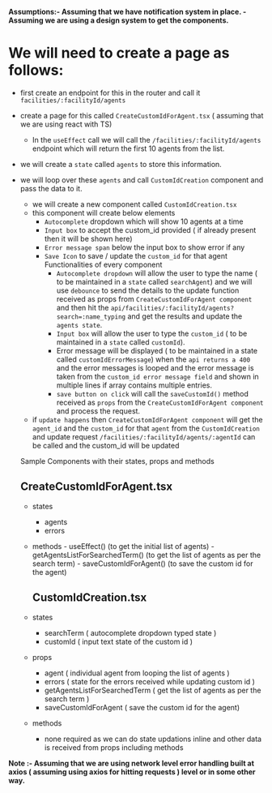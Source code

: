 **Assumptions:- Assuming that we have notification system in place. - Assuming we are using a design system to get the components.**

# We will need to create a page as follows:

- first create an endpoint for this in the router and call it `facilities/:facilityId/agents`
- create a page for this called `CreateCustomIdForAgent.tsx` ( assuming that we are using react with TS)

  - In the `useEffect` call we will call the `/facilities/:facilityId/agents` endpoint which will return the first 10 agents from the list.

- we will create a `state` called `agents` to store this information.
- we will loop over these `agents` and call `CustomIdCreation` component and pass the data to it.

  - we will create a new component called `CustomIdCreation.tsx`
  - this component will create below elements
    - `Autocomplete` dropdown which will show 10 agents at a time
    - `Input box` to accept the custom_id provided ( if already present then it will be shown here)
    - `Error message span` below the input box to show error if any
    - `Save Icon` to save / update the `custom_id` for that agent
      Functionalities of every component
      - `Autocomplete dropdown` will allow the user to type the name ( to be maintained in a `state` called `searchAgent`) and we will use `debounce` to send the details to the update function received as props from `CreateCustomIdForAgent component` and then hit the `api/facilities/:facilityId/agents?search=:name_typing` and get the results and update the `agents state`.
      - `Input box` will allow the user to type the `custom_id` ( to be maintained in a `state` called `customId`).
      - Error message will be displayed ( to be maintained in a state called `customIdErrorMessage`) when the `api returns a 400` and the error messages is looped and the error message is taken from the `custom_id error message field` and shown in multiple lines if array contains multiple entries.
      - `save button on click` will call the `saveCustomId()` method received as `props` from the `CreateCustomIdForAgent component` and process the request.
  - if `update happens` then `CreateCustomIdForAgent component` will get the `agent_id` and the `custom_id` for that `agent` from the `CustomIdCreation` and update request `/facilities/:facilityId/agents/:agentId` can be called and the custom_id will be updated

  Sample Components with their states, props and methods

  ## CreateCustomIdForAgent.tsx

  - states
    - agents
    - errors
  - methods - useEffect() (to get the initial list of agents) - getAgentsListForSearchedTerm() (to get the list of agents as per the search term) - saveCustomIdForAgent() (to save the custom id for the agent)

    ## CustomIdCreation.tsx

  - states
    - searchTerm ( autocomplete dropdown typed state )
    - customId ( input text state of the custom id )
  - props
    - agent ( individual agent from looping the list of agents )
    - errors ( state for the errors received while updating custom id )
    - getAgentsListForSearchedTerm ( get the list of agents as per the search term )
    - saveCustomIdForAgent ( save the custom id for the agent)
  - methods
    - none required as we can do state updations inline and other data is received from props including methods

**Note :- Assuming that we are using network level error handling built at axios ( assuming using axios for hitting requests ) level or in some other way.**
